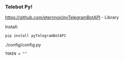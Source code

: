 ### Telebot Py!

https://github.com/eternnoir/pyTelegramBotAPI - Library

Install:
```
pip install pyTelegramBotAPI
```

./config/config.py
```
TOKEN = ""
```
